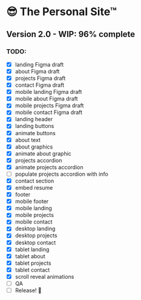 # 😎 The Personal Site™

## Version 2.0 - WIP: 96% complete

### TODO:

- [x] landing Figma draft
- [x] about Figma draft
- [x] projects Figma draft
- [x] contact Figma draft
- [x] mobile landing Figma draft
- [x] mobile about Figma draft
- [x] mobile projects Figma draft
- [x] mobile contact Figma draft
- [x] landing header
- [x] landing buttons
- [x] animate buttons
- [x] about text
- [x] about graphics
- [x] animate about graphic
- [x] projects accordion
- [x] animate projects accordion
- [ ] populate projects accordion with info
- [x] contact section
- [x] embed resume
- [x] footer
- [x] mobile footer
- [x] mobile landing
- [x] mobile projects
- [x] mobile contact
- [x] desktop landing
- [x] desktop projects
- [x] desktop contact
- [x] tablet landing
- [x] tablet about
- [x] tablet projects
- [x] tablet contact
- [x] scroll reveal animations
- [ ] QA
- [ ] Release! 🎉
